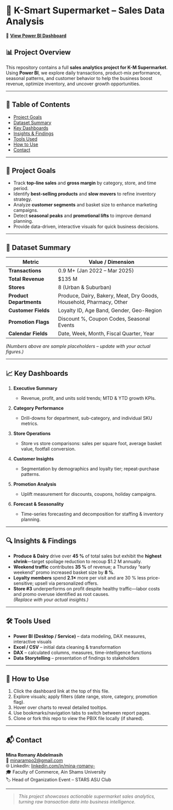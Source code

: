 # 🛒 K-Smart Supermarket – Sales Data Analysis

🔗 **[View Power BI Dashboard](https://app.powerbi.com/links/5aJNaD_JKQ?ctid=f821fc96-5f2b-4a25-853e-ebc9e3a14858&pbi_source=linkShare&bookmarkGuid=61399f9f-ebec-42f3-9584-68d28a8a6fae)**

## 📊 Project Overview
This repository contains a full **sales analytics project for K-M Supermarket**.  
Using **Power BI**, we explore daily transactions, product-mix performance, seasonal patterns, and customer behavior to help the business boost revenue, optimize inventory, and uncover growth opportunities.

---

## 🧾 Table of Contents
- [Project Goals](#🎯-project-goals)
- [Dataset Summary](#📁-dataset-summary)
- [Key Dashboards](#📈-key-dashboards)
- [Insights & Findings](#🔍-insights--findings)
- [Tools Used](#🛠️-tools-used)
- [How to Use](#🚀-how-to-use)
- [Contact](#📬-contact)

---

## 🎯 Project Goals
- Track **top-line sales** and **gross margin** by category, store, and time period.  
- Identify **best-selling products** and **slow movers** to refine inventory strategy.  
- Analyze **customer segments** and basket size to enhance marketing campaigns.  
- Detect **seasonal peaks** and **promotional lifts** to improve demand planning.  
- Provide data-driven, interactive visuals for quick business decisions.

---

## 📁 Dataset Summary
| Metric | Value / Dimension |
| ------ | ----------------- |
| **Transactions** | 0.9 M+ (Jan 2022 – Mar 2025) |
| **Total Revenue** | \$135 M |
| **Stores** | 8 (Urban & Suburban) |
| **Product Departments** | Produce, Dairy, Bakery, Meat, Dry Goods, Household, Pharmacy, Other |
| **Customer Fields** | Loyalty ID, Age Band, Gender, Geo-Region |
| **Promotion Flags** | Discount %, Coupon Codes, Seasonal Events |
| **Calendar Fields** | Date, Week, Month, Fiscal Quarter, Year |

*(Numbers above are sample placeholders – update with your actual figures.)*

---

## 📈 Key Dashboards
1. **Executive Summary**  
   - Revenue, profit, and units sold trends; MTD & YTD growth KPIs.

2. **Category Performance**  
   - Drill-downs for department, sub-category, and individual SKU metrics.

3. **Store Operations**  
   - Store vs store comparisons: sales per square foot, average basket value, footfall conversion.

4. **Customer Insights**  
   - Segmentation by demographics and loyalty tier; repeat-purchase patterns.

5. **Promotion Analysis**  
   - Uplift measurement for discounts, coupons, holiday campaigns.

6. **Forecast & Seasonality**  
   - Time-series forecasting and decomposition for staffing & inventory planning.

---

## 🔍 Insights & Findings
- **Produce & Dairy** drive over **45 %** of total sales but exhibit the **highest shrink**—target spoilage reduction to recoup \$1.2 M annually.  
- **Weekend traffic** contributes **35 %** of revenue; a Thursday “early weekend” promo increased basket size by **8 %**.  
- **Loyalty members** spend **2.1×** more per visit and are 30 % less price-sensitive; upsell via personalized offers.  
- **Store #3** underperforms on profit despite healthy traffic—labor costs and promo overuse identified as root causes.  
*(Replace with your actual insights.)*

---

## 🛠️ Tools Used
- **Power BI (Desktop / Service)** – data modeling, DAX measures, interactive visuals  
- **Excel / CSV** – initial data cleaning & transformation  
- **DAX** – calculated columns, measures, time-intelligence functions  
- **Data Storytelling** – presentation of findings to stakeholders

---

## 🚀 How to Use
1. Click the dashboard link at the top of this file.  
2. Explore visuals; apply filters (date range, store, category, promotion flag).  
3. Hover over charts to reveal detailed tooltips.  
4. Use bookmarks/navigation tabs to switch between report pages.  
5. Clone or fork this repo to view the PBIX file locally (if shared).

---

## 📬 Contact
**Mina Romany Abdelmasih**  
📧 minarampo2@gmail.com  
🌐 LinkedIn: [linkedin.com/in/mina-romany-](https://www.linkedin.com/in/mina-romany-/)  
🎓 Faculty of Commerce, Ain Shams University  
🏷️ Head of Organization Event – STARS ASU Club

---
> _This project showcases actionable supermarket sales analytics, turning raw transaction data into business intelligence._
